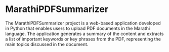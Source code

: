 # MarathiPDFSummarizer
The MarathiPDFSummarizer project is a web-based application developed in Python that enables users to upload PDF documents in the Marathi language. The application generates a summary of the content and extracts a list of important keywords or key phrases from the PDF, representing the main topics discussed in the document.
